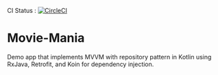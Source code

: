  CI Status :  [![CircleCI](https://circleci.com/gh/blaZ3/Movie-Mania/tree/master.svg?style=svg)](https://circleci.com/gh/blaZ3/Movie-Mania/tree/master)

# Movie-Mania

Demo app that implements MVVM with repository pattern in Kotlin using RxJava, Retrofit, and Koin for dependency injection.
